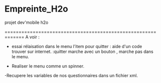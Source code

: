 ﻿Empreinte_H2o
=============

projet dev'mobile h2o

=============================================================
A voir :
- essai rélaisation dans le menu l'item pour quitter : aide d'un code trouver sur internet.
:quitter marche avec un bouton , marche pas dans le menu.

- Realiser le menu comme un spinner.

-Recupere les variables de nos questionnaires dans un fichier xml.
